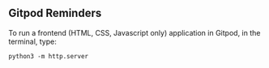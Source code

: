 ## Gitpod Reminders

To run a frontend (HTML, CSS, Javascript only) application in Gitpod, in the terminal, type:

`python3 -m http.server`

<a href="">
<img src="">
</a>
